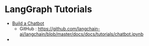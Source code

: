 # LangGraph Tutorials

- [Build a Chatbot](https://python.langchain.com/docs/tutorials/chatbot/)
    - GitHub : https://github.com/langchain-ai/langchain/blob/master/docs/docs/tutorials/chatbot.ipynb
- 
